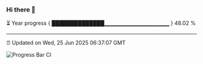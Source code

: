 ### Hi there 👋

⏳ Year progress { ██████████████▁▁▁▁▁▁▁▁▁▁▁▁▁▁▁▁ } 48.02 %

---

⏰ Updated on Wed, 25 Jun 2025 06:37:07 GMT

![Progress Bar CI](https://github.com/ZhaoGui/ZhaoGui/workflows/Progress%20Bar%20CI/badge.svg)
